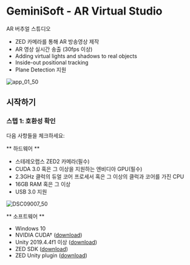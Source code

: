 # GeminiSoft - AR Virtual Studio 

AR 버추얼 스튜디오

 - ZED 카메라를 통해 AR 방송영상 제작 
 - AR 영상 실시간 송출 (30fps 이상)
 - Adding virtual lights and shadows to real objects
 - Inside-out positional tracking
 - Plane Detection 지원


![app_01_50](https://user-images.githubusercontent.com/75593521/131292589-1113f1be-8f83-4558-9f4a-24eb72e51fa5.jpg)


## 시작하기

### 스텝 1: 호환성 확인

다음 사항들을 체크하세요: 

** 하드웨어 ** 
 - 스테레오랩스 ZED2 카메라(필수) 
 - CUDA 3.0 혹은 그 이상을 지원하는 엔비디아 GPU(필수)
 - 2.3GHz 클럭의 듀얼 코어 프로세서 혹은 그 이상의 클럭과 코어를 가진 CPU 
 - 16GB RAM 혹은 그 이상
 - USB 3.0 지원

![DSC09007_50](https://user-images.githubusercontent.com/75593521/131292652-4ed01eac-6b13-4de3-be96-f664a523789e.jpg)


** 소프트웨어 ** 
 - Windows 10
 - NVIDIA CUDA† ([download](https://developer.nvidia.com/cuda-downloads)) 
 - Unity 2019.4.4f1 이상  ([download](https://unity3d.com/get-unity/download/archive)) 
 - ZED SDK ([download](https://www.stereolabs.com/developers/release/latest/))
 - ZED Unity plugin ([download](https://github.com/stereolabs/zed-unity/releases))




